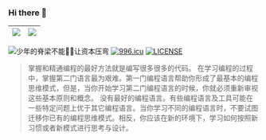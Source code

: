 ### Hi there 👋

| <img align="center" src="https://github-readme-stats.vercel.app/api?username=xiaohaoo&count_private=true&show_icons=true&icon_color=0366d6&text_color=24292e&bg_color=ffffff&hide_title=true&theme=buefy&hide_border=true" /> | <img align="center" src="https://github-readme-stats.vercel.app/api/top-langs/?username=xiaohaoo&theme=buefy&&repo=xiaohaoo.github.io&layout=compact&hide_border=true" /> |
|-------------------------------------------------------------------------------------------------------------------------------------------------------------------------------------------------------------------------------|---------------------------------------------------------------------------------------------------------------------------------------------------------------------------|

![少年的脊梁不能🙅‍♂️让资本压弯](https://visitor-badge.glitch.me/badge?page_id=xiaohaoo&right_color=green)
[![996.icu](https://img.shields.io/badge/link-996.icu-red.svg)](https://996.icu)
[![LICENSE](https://img.shields.io/badge/license-Anti%20996-blue.svg)](https://github.com/996icu/996.ICU/blob/master/LICENSE)

> 掌握和精通编程的最好方法就是编写很多很多的代码。
> 在学习编程的过程中，掌握第二门语言最为艰难。第一门编程语言帮助你形成了最基本的编程思维模式，但是，当你开始学习第二门编程语言的时候，你就必须重新审视这些基本原则和概念。
> 没有最好的编程语言。有些编程语言及工具可能在一些特定问题上优于其它编程语言。当你学习不同的编程语言时，不要试图迁移你已有的编程思维模式。相反，你应该在新的环境下，学习如何按照新习惯或者新模式进行思考与设计。

